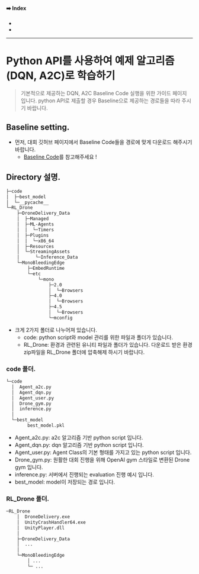 
#### ➡️ Index
- []()
- []()

---

# Python API를 사용하여 예제 알고리즘 (DQN, A2C)로 학습하기

> 기본적으로 제공하는 DQN, A2C Baseline Code 실행을 위한 가이드 페이지 입니다.
> python API로 제출할 경우 Baseline으로 제공하는 경로들을 따라 주시기 바랍니다.

## Baseline setting.
- 먼저, 대회 깃허브 페이지에서 Baseline Code들을 경로에 맞게 다운로드 해주시기 바랍니다.
  - [Baseline Code](https://github.com/reinforcement-learning-kr/2021_RLKR_Drone_Delivery_Challenge_with_Unity/tree/master/baseline)를 참고해주세요 !

## Directory 설명.
```bash
├─code
│  ├─best_model
│  └─__pycache__
└─RL_Drone
    ├─DroneDelivery_Data
    │  ├─Managed
    │  ├─ML-Agents
    │  │  └─Timers
    │  ├─Plugins
    │  │  └─x86_64
    │  ├─Resources
    │  └─StreamingAssets
    │      └─Inference_Data
    └─MonoBleedingEdge
        ├─EmbedRuntime
        └─etc
            └─mono
                ├─2.0
                │  └─Browsers
                ├─4.0
                │  └─Browsers
                ├─4.5
                │  └─Browsers
                └─mconfig
```
- 크게 2가지 폴더로 나누어져 있습니다.
  - code: python script와 model 관리를 위한 파일과 폴더가 있습니다.
  - RL_Drone: 환경과 관련된 유니티 파일과 폴더가 있습니다. 다운로드 받은 환경 zip파일을 RL_Drone 폴더에 압축해제 하시기 바랍니다.
### code 폴더.
```bash
└─code
  │  Agent_a2c.py
  │  Agent_dqn.py
  │  Agent_user.py
  │  Drone_gym.py
  │  inference.py
  │
  └─best_model
        best_model.pkl
```
- Agent_a2c.py: a2c 알고리즘 기반 python script 입니다.
- Agent_dqn.py: dqn 알고리즘 기반 python script 입니다.
- Agent_user.py: Agent Class의 기본 형태를 가지고 있는 python script 입니다.
- Drone_gym.py: 원활한 대회 진행을 위해 OpenAI gym 스타일로 변환된 Drone gym 입니다.
- inference.py: 서버에서 진행되는 evaluation 진행 예시 입니다.
- best_model: model이 저장되는 경로 입니다.

### RL_Drone 폴더.
```bash
─RL_Drone
    │  DroneDelivery.exe
    │  UnityCrashHandler64.exe
    │  UnityPlayer.dll
    │
    ├─DroneDelivery_Data
    │  ...
    │
    └─MonoBleedingEdge
        │ ...
        └─ ...
```
